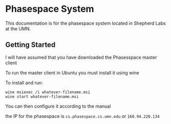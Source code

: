 # Phasespace System

This documentation is for the phasespace system located in Shepherd Labs at the UMN.

## Getting Started

I will have assumed that you have downloaded the Phasesspace master client

To run the master client in Ubuntu you must install it using wine

To install and run:

```
wine msiexec /i whatever-filename.msi 
wine start whatever-filename.msi
```

You can then configure it according to the manual

the IP for the phasespace is `cs.phasespace.cs.umn.edu` or `160.94.220.134`


